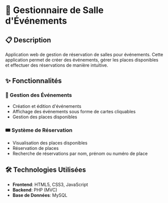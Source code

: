 # 🏢 Gestionnaire de Salle d'Événements

## 📋 Description
Application web de gestion de réservation de salles pour événements. Cette application permet de créer des événements, gérer les places disponibles et effectuer des réservations de manière intuitive.

## ✨ Fonctionnalités

### 📅 Gestion des Événements
- Création et édition d'événements
- Affichage des événements sous forme de cartes cliquables
- Gestion des places disponibles

### 🎟️ Système de Réservation
- Visualisation des places disponibles
- Réservation de places
- Recherche de réservations par nom, prénom ou numéro de place

## 🛠️ Technologies Utilisées
- **Frontend**: HTML5, CSS3, JavaScript
- **Backend**: PHP (MVC)
- **Base de Données**: MySQL
